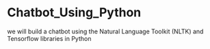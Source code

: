 # Chatbot_Using_Python
we will build a chatbot using the Natural Language Toolkit (NLTK) and Tensorflow libraries in Python
